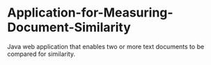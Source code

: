 # Application-for-Measuring-Document-Similarity
 Java web application that enables two or more text documents to be compared for similarity.
